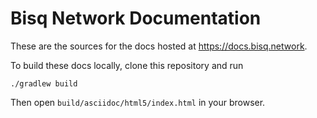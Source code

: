 # Bisq Network Documentation

These are the sources for the docs hosted at https://docs.bisq.network.

To build these docs locally, clone this repository and run

    ./gradlew build

Then open `build/asciidoc/html5/index.html` in your browser.
